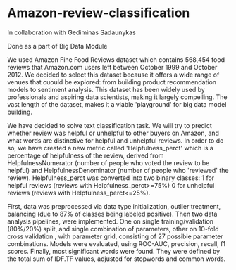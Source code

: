 # Amazon-review-classification

In collaboration with Gediminas Sadaunykas

Done as a part of Big Data Module

We used Amazon Fine Food Reviews dataset which contains 568,454 food reviews that Amazon.com users left between October 1999 and October 2012. We decided to select this dataset because it offers a wide range of venues that cuould be explored: from building product recommendation models to sentiment analysis. This dataset has been widely used by professionals and aspiring data scientists, making it largely compelling. The vast length of the dataset, makes it a viable 'playground' for big data model building.

We have decided to solve text classification task. We will try to predict whether review was helpful or unhelpful to other buyers on Amazon, and what words are distinctive for helpful and unhelpful reviews. In order to do so, we have created a new metric called 'Helpfulness_perct' which is a percentage of helpfulness of the review, derived from HelpfulnessNumerator (number of people who voted the review to be helpful) and HelpfulnessDenominator (number of people who 'reviewed' the review). Helpfulness_perct was converted into two binary classes:  1 for  helpful reviews (reviews with Helpfulness_perct>=75%) 0 for unhelpful reviews (reviews with Helpfulness_perct<=25%). 

First, data was preprocessed via data type initialization, outlier treatment, balancing (due to 87% of classes being labeled positive). Then two data analysis pipelines, were implemented. One on single training/validation (80%/20%) split, and single combination of parameters, other on 10-fold cross validation , with parameter grid, consisting of 27 possible parameter combinations. Models were evaluated, using ROC-AUC, precision, recall, f1 scores. Finally, most significant words were found. They were defined by the total sum of IDF.TF values, adjusted for stopwords and common words.


